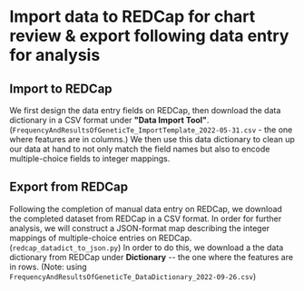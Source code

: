 # Import data to REDCap for chart review & export following data entry for analysis

## Import to REDCap 

We first design the data entry fields on REDCap, then download the data dictionary in a CSV format under **"Data Import Tool"**. (`FrequencyAndResultsOfGeneticTe_ImportTemplate_2022-05-31.csv` - the one where features are in columns.) We then use this data dictionary to clean up our data at hand to not only match the field names but also to encode multiple-choice fields to integer mappings. 

## Export from REDCap 

Following the completion of manual data entry on REDCap, we download the completed dataset from REDCap in a CSV format. In order for further analysis, we will construct a JSON-format map describing the integer mappings of multiple-choice entries on REDCap. (`redcap_datadict_to_json.py`) In order to do this, we download a the data dictionary from REDCap under **Dictionary** -- the one where the features are in rows. (Note: using `FrequencyAndResultsOfGeneticTe_DataDictionary_2022-09-26.csv`)
